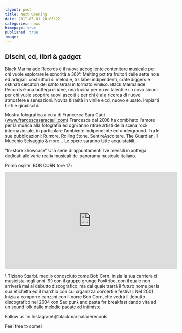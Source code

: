 ```yaml
---
layout: post
title: Next Opening
date: 2017-05-01 20:07:22
categories: news
homepage: true
published: true
image:
---
```


## Dischi, cd, libri & gadget

Black Marmalade Records è il nuovo accogliente contenitore musicale per chi vuole esplorare le sonorità a 360°. Melting pot tra fruitori delle sette note ed artigiani costruttori di melodie, tra label indipendenti, crate diggers e ostinati cercatori del santo Graal in formato vinilico.
Black Marmalade Records è una bottega di idee, una fucina per nuovi talenti e un covo sicuro per chi vuole scoprire nuovi ascolti e per chi è alla ricerca di nuove atmosfere e sensazioni.
Novità & rarità in vinile e cd, nuovo e usato. Impianti hi-fi e giradischi.

Mostra fotografica a cura di Francesca Sara Cauli (www.francescasaracauli.com)
Francesca dal 2008 ha combinato l'amore per la musica alla fotografia ed ogni anno ritrae artisti della scena rock internazionale, in particolare l’ambiente indipendente ed underground. Tra le sue pubblicazioni: Rumore, Rolling Stone, SentireAscoltare, The Guardian, Il Mucchio Selvaggio & more...
Le opere saranno tutte acquistabili.

“In-store Showcase”
Una serie di appuntamenti live mensili in bottega dedicati alle varie realtà musicali del panorama musicale italiano.

Primo ospite: BOB CORN (ore 17)

<iframe width="560" height="315" src="https://www.youtube.com/embed/NM7XOHQASSU" frameborder="0" allowfullscreen></iframe>

\\
Tiziano Sgarbi, meglio conosciuto come Bob Corn, inizia la sua carriera di musicista negli anni '90 con il gruppo grunge Fooltribe, con il quale non arriverà mai al debutto discografico, ma dal quale trarrà il futuro nome per la sua etichetta ed il marchio con cui organizza concerti e festival. Nel 2001 Inizia a comporre canzoni con il nome Bob Corn, che vedrà il debutto discografico nel 2004 con Sad punk and pasta for breakfast dando vita ad un sound folk dalle melodie pacate ed intimiste.

Follow us on Instagram!
@blackmarmaladerecords

Feel free to come!
